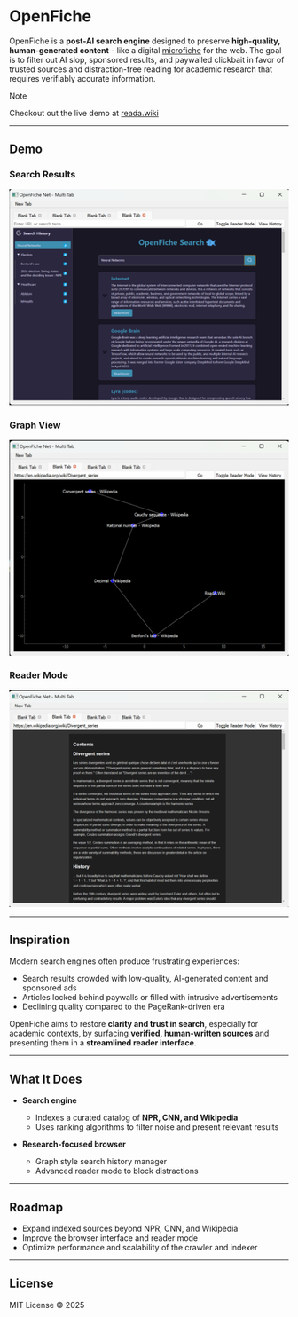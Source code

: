 # OpenFiche

OpenFiche is a **post-AI search engine** designed to preserve **high-quality, human-generated content** - like a digital [microfiche](https://en.wikipedia.org/wiki/Microform) for the web. The goal is to filter out AI slop, sponsored results, and paywalled clickbait in favor of trusted sources and distraction-free reading for academic research that requires verifiably accurate information.

> [!NOTE]
> Checkout out the live demo at [reada.wiki](https://www.reada.wiki)

---

## Demo

### Search Results

![Demo](./assets/demo.png)

### Graph View

![Graph view](./assets/graph.png)

### Reader Mode

![Reader mode](./assets/reader.png)

---

## Inspiration

Modern search engines often produce frustrating experiences:

* Search results crowded with low-quality, AI-generated content and sponsored ads
* Articles locked behind paywalls or filled with intrusive advertisements
* Declining quality compared to the PageRank-driven era

OpenFiche aims to restore **clarity and trust in search**, especially for academic contexts, by surfacing **verified, human-written sources** and presenting them in a **streamlined reader interface**.

---

## What It Does

* **Search engine**

  * Indexes a curated catalog of **NPR, CNN, and Wikipedia**
  * Uses ranking algorithms to filter noise and present relevant results

* **Research-focused browser**

  * Graph style search history manager
  * Advanced reader mode to block distractions

---

## Roadmap

* Expand indexed sources beyond NPR, CNN, and Wikipedia
* Improve the browser interface and reader mode
* Optimize performance and scalability of the crawler and indexer

---

## License

MIT License © 2025
